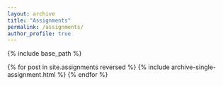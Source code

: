 ```yaml
---
layout: archive
title: "Assignments"
permalink: /assignments/
author_profile: true
---
```


{% include base_path %}

{% for post in site.assignments reversed %}
  {% include archive-single-assignment.html %}
{% endfor %}
